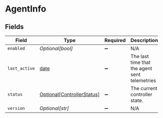 # AgentInfo


## Fields

| Field                                                                 | Type                                                                  | Required                                                              | Description                                                           |
| --------------------------------------------------------------------- | --------------------------------------------------------------------- | --------------------------------------------------------------------- | --------------------------------------------------------------------- |
| `enabled`                                                             | *Optional[bool]*                                                      | :heavy_minus_sign:                                                    | N/A                                                                   |
| `last_active`                                                         | [date](https://docs.python.org/3/library/datetime.html#date-objects)  | :heavy_minus_sign:                                                    | The last time that the agent sent telemetries                         |
| `status`                                                              | [Optional[ControllerStatus]](../../models/shared/controllerstatus.md) | :heavy_minus_sign:                                                    | The current controller state.                                         |
| `version`                                                             | *Optional[str]*                                                       | :heavy_minus_sign:                                                    | N/A                                                                   |